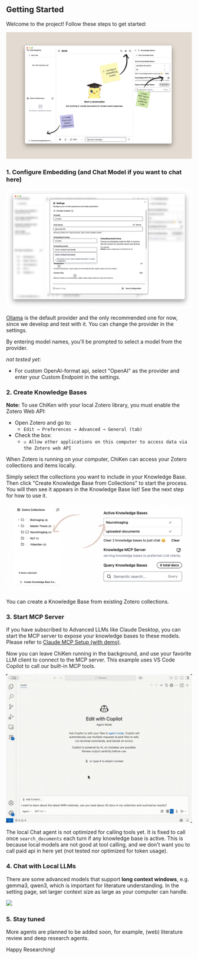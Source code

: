 ## Getting Started

Welcome to the project! Follow these steps to get started:

![Get Started](../assets/get-started.png)

### 1. Configure Embedding (and Chat Model if you want to chat here)

![](../assets/config/model-and-provider.png)

[Ollama](https://ollama.com) is the default provider and the only recommended one for now, since we develop and test with it. You can change the provider in the settings.

By entering model names, you'll be prompted to select a model from the provider. 

*not tested yet*:

- For custom OpenAI-format api, select "OpenAI" as the provider and enter your Custom Endpoint in the settings.

### 2. Create Knowledge Bases
**Note:** To use ChiKen with your local Zotero library, you must enable the Zotero Web API:
   - Open Zotero and go to:
     - `Edit → Preferences → Advanced → General (tab)`
   - Check the box:
     - `☑️ Allow other applications on this computer to access data via the Zotero web API`

When Zotero is running on your computer, ChiKen can access your Zotero collections and items locally.

Simply select the collections you want to include in your Knowledge Base. Then click "Create Knowledge Base from Collections" to start the process. You will then see it appears in the Knowledge Base list! See the next step for how to use it.

![](../assets/config/create-kb.png)


You can create a Knowledge Base from existing Zotero collections.


### 3. Start MCP Server

If you have subscribed to Advanced LLMs like Claude Desktop, you can start the MCP server to expose your knowledge bases to these models. Please refer to [Claude MCP Setup (with demo)](./mcp-claude-desktop-setup.md).

Now you can leave ChiKen running in the background, and use your favorite LLM client to connect to the MCP server. This example uses VS Code Copilot to call our built-in MCP tools.

![](../assets/mcp-example.gif)
</div>

The local Chat agent is not optimized for calling tools yet. It is fixed to call once `search_documents` each turn if any knowledge base is active. This is because local models are not good at tool calling, and we don't want you to call paid api in here yet (not tested nor optimized for token usage).

### 4. Chat with Local LLMs

There are some advanced models that support **long context windows**, e.g. gemma3, qwen3, which is important for literature understanding. In the setting page, set larger context size as large as your computer can handle.

![](../assets/example-mention-doc.gif)

### 5. Stay tuned

More agents are planned to be added soon, for example, (web) literature review and deep research agents. 

Happy Researching!

